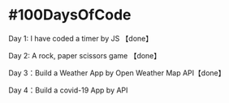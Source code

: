# #100DaysOfCode

Day 1: I have coded a timer by JS 【done】

Day 2: A rock, paper scissors game 【done】

Day 3：Build a Weather App by Open Weather Map API【done】

Day 4：Build a covid-19 App by API
